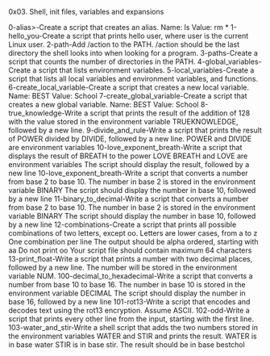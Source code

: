 0x03. Shell, init files, variables and expansions

0-alias>-Create a script that creates an alias.
Name: ls
Value: rm *
1-hello_you-Create a script that prints hello user, where user is the current Linux user.
2-path-Add /action to the PATH. /action should be the last directory the shell looks into when looking for a program.
3-paths-Create a script that counts the number of directories in the PATH.
4-global_variables-Create a script that lists environment variables.
5-local_variables-Create a script that lists all local variables and environment variables, and functions.
6-create_local_variable-Create a script that creates a new local variable.
Name: BEST
Value: School
7-create_global_variable-Create a script that creates a new global variable.
Name: BEST
Value: School
8-true_knowledge-Write a script that prints the result of the addition of 128 with the value stored in the environment variable TRUEKNOWLEDGE, followed by a new line.
9-divide_and_rule-Write a script that prints the result of POWER divided by DIVIDE, followed by a new line.
POWER and DIVIDE are environment variables
10-love_exponent_breath-Write a script that displays the result of BREATH to the power LOVE
BREATH and LOVE are environment variables
The script should display the result, followed by a new line
10-love_exponent_breath-Write a script that converts a number from base 2 to base 10.
The number in base 2 is stored in the environment variable BINARY
The script should display the number in base 10, followed by a new line
11-binary_to_decimal-Write a script that converts a number from base 2 to base 10.
The number in base 2 is stored in the environment variable BINARY
The script should display the number in base 10, followed by a new line
12-combinations-Create a script that prints all possible combinations of two letters, except oo.
Letters are lower cases, from a to z
One combination per line
The output should be alpha ordered, starting with aa
Do not print oo
Your script file should contain maximum 64 characters
13-print_float-Write a script that prints a number with two decimal places, followed by a new line.
The number will be stored in the environment variable NUM.
100-decimal_to_hexadecimal-Write a script that converts a number from base 10 to base 16.
The number in base 10 is stored in the environment variable DECIMAL
The script should display the number in base 16, followed by a new line
101-rot13-Write a script that encodes and decodes text using the rot13 encryption. Assume ASCII.
102-odd-Write a script that prints every other line from the input, starting with the first line.
103-water_and_stir-Write a shell script that adds the two numbers stored in the environment variables WATER and STIR and prints the result.
WATER is in base water
STIR is in base stir.
The result should be in base bestchol
